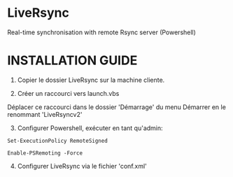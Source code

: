 LiveRsync
=========

Real-time synchronisation with remote Rsync server (Powershell)

INSTALLATION GUIDE
==================

1. Copier le dossier LiveRsync sur la machine cliente.

2. Créer un raccourci vers launch.vbs

  Déplacer ce raccourci dans le dossier 'Démarrage' du menu Démarrer en le renommant 'LiveRsyncv2'
	
3. Configurer Powershell, exécuter en tant qu'admin:
	
  `Set-ExecutionPolicy RemoteSigned`

  `Enable-PSRemoting -Force`
	
4. Configurer LiveRsync via le fichier 'conf.xml'
